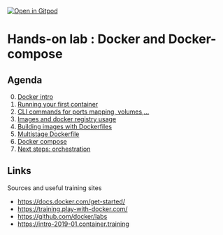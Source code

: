 [![Open in Gitpod](https://gitpod.io/button/open-in-gitpod.svg)](https://gitpod.io/#https://github.com/DemisR/workshop-docker)

# Hands-on lab : Docker and Docker-compose

## Agenda

0. [Docker intro](00-Docker-intro.md)
1. [Running your first container](01-Your_first_container.md)
2. [CLI commands for ports mapping, volumes,…](02-Ports_volumes_etc.md)
3. [Images and docker registry usage](03-Images.md)
4. [Building images with Dockerfiles](04-Dockerfiles.md)
5. [Multistage Dockerfile](05-Multistage.md)
6. [Docker compose](06-Docker-compose.md)
7. [Next steps: orchestration](07-Orchestration_intro.md)

## Links

Sources and useful training sites

- https://docs.docker.com/get-started/
- https://training.play-with-docker.com/
- https://github.com/docker/labs
- https://intro-2019-01.container.training
